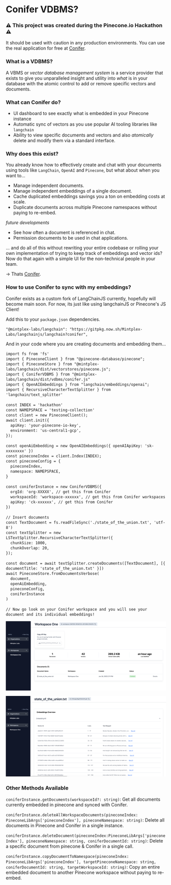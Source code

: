 # Conifer VDBMS?

### ⚠️ This project was created during the Pinecone.io Hackathon ⚠️ 
It should be used with caution in any production environments. You can use the real application for free at
[Conifer](https://conifer-tools.web.app/).


### What is a VDBMS?

A VBMS or  _vector database management system_ is a service provider that exists to give you unparalleled insight and utility into _what_ is in your database with the atomic control to add or remove specific vectors and documents.

### What can Conifer do?
- UI dashboard to see exactly what is embedded in your Pinecone instance
- Automatic sync of vectors as you use popular AI tooling libraries like `langchain`
- Ability to view specific documents and vectors and also _atomically_ delete and modify them via a standard interface.

### Why does this exist?
You already know how to effectively create and chat with your documents using tools like `LangChain`, `OpenAI` and `Pinecone`, but what about when you want to...

- Manage independent documents.
- Manage independent embeddings of a single document.
- Cache duplicated embeddings savings you a ton on embedding costs at scale.
- Duplicate documents across multiple Pinecone namespaces without paying to re-embed.

_future developments_
- See how often a document is referenced in chat.
- Permission documents to be used in chat applications.

... and do all of this without rewriting your entire codebase or rolling your own implementation of trying to keep track of embeddings and vector ids? Now do that again with a simple UI for the non-technical people in your team.

-> Thats [Conifer](https://conifer-tools.web.app/).

### How to use Conifer to sync with my embeddings?
Conifer exists as a custom fork of LangChainJS currently, hopefully will become main soon. For now, its just like using langchainJS or Pinecone's JS Client!

Add this to your `package.json` dependencies.
```
"@mintplex-labs/langchain": "https://gitpkg.now.sh/Mintplex-Labs/langchainjs/langchain?conifer",
```

And in your code where you are creating documents and embedding them...
```
import fs from 'fs'
import { PineconeClient } from "@pinecone-database/pinecone";
import { PineconeStore } from "@mintplex-labs/langchain/dist/vectorstores/pinecone.js";
import { ConiferVDBMS } from "@mintplex-labs/langchain/dist/vdbms/conifer.js"
import { OpenAIEmbeddings } from "langchain/embeddings/openai";
import { RecursiveCharacterTextSplitter } from 'langchain/text_splitter'

const INDEX = 'hackathon'
const NAMEPSPACE = 'testing-collection'
const client = new PineconeClient();
await client.init({
  apiKey: 'your-pinecone-io-key',
  environment: 'us-central1-gcp',
});

const openAiEmbedding = new OpenAIEmbeddings({ openAIApiKey: 'sk-xxxxxxxx' })
const pineconeIndex = client.Index(INDEX);
const pineconeConfig = {
  pineconeIndex,
  namespace: NAMEPSPACE,
}

const coniferInstance = new ConiferVDBMS({
  orgId: 'org-XXXXX', // get this from Conifer
  workspaceId: 'workspace-xxxxxx', // get this from Conifer workspaces
  apiKey: 'ck-xxxxxx', // get this from Conifer
})

// Insert documents
const TextDocument = fs.readFileSync('./state_of_the_union.txt', 'utf-8')
const textSplitter = new LSTextSplitter.RecursiveCharacterTextSplitter({
  chunkSize: 1000,
  chunkOverlap: 20,
});

const document = await textSplitter.createDocuments([TextDocument], [{ documentTitle: 'state_of_the_union.txt' }])
await PineconeStore.fromDocumentsVerbose(
  document,
  openAiEmbedding,
  pineconeConfig,
  coniferInstance
)

// Now go look on your Conifer workspace and you will see your document and its individual embeddings!
```

![Conifer](../../../docs/static/img/conifer.png)

![Conifer2](../../../docs/static/img/conifer2.png)


### Other Methods Available

`coniferInstance.getDocuments(workspaceId?: string)`: Get all documents currently embedded in pinecone and synced with Conifer.

`coniferInstance.deleteAllWorkspaceDocuments(pineconeIndex: PineconeLibArgs['pineconeIndex'], pineconeNamespace: string)`: Delete all documents in Pinecone and Conifer in a single instance.

`coniferInstance.deleteDocument(pineconeIndex:PineconeLibArgs['pineconeIndex'], pineconeNamespace: string, coniferDocumentId: string)`: Delete a specific document from pinecone & Conifer in a single call.

`coniferInstance.copyDocumentToNamespace(pineconeIndex: PineconeLibArgs['pineconeIndex'], targetPineconeNamespace: string, coniferDocumentId: string, targetWorkspaceId: string)`: Copy an entire embedded document to another Pinecone workspace without paying to re-embed.
